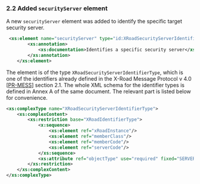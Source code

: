 ### 2.2 Added `securityServer` element
A new `securityServer` element was added to identify the specific target security server.

```xml
 <xs:element name="securityServer" type="id:XRoadSecurityServerIdentifierType">
        <xs:annotation>
            <xs:documentation>Identifies a specific security server</xs:documentation>
        </xs:annotation>
    </xs:element>
```
  The element is of the type `XRoadSecurityServerIdentifierType`, which is one of the identifiers already defined
  in the X-Road Message Protocol v 4.0 \[[PR-MESS](#Ref_PR-MESS)\] section 2.1. The whole XML schema for the identifier types is defined in
  Annex A of the same document. The relevant part is listed below for convenience.

```xml
<xs:complexType name="XRoadSecurityServerIdentifierType">
    <xs:complexContent>
        <xs:restriction base="XRoadIdentifierType">
            <x:sequence>
                <xs:element ref="xRoadInstance"/>
                <xs:element ref="memberClass"/>
                <xs:element ref="memberCode"/>
                <xs:element ref="serverCode"/>
            </xs:sequence>
            <xs:attribute ref="objectType" use="required" fixed="SERVER"/>
        </xs:restriction>
    </xs:complexContent>
</xs:complexType>
```